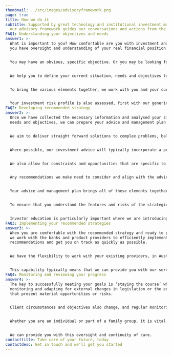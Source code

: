 ```yaml
---
thumbnail: ../src/images/advisoryframework.png
page: true
title: How we do it
subtitle: Supported by great technology and institutional investment management,
  our advisory framework guides our conversations and actions from the outset.
FAQ1: Understanding your objectives and needs
answer1: >-
  What is important to you? How comfortable are you with investment and risk? Do
  you have oversight and understanding of your real financial position?


  You may have an obvious, specific objective. Or you may be looking for assistance to define your needs and goals. Before considering the future state, due to administrative or business complexity, some clients first want to clearly establish their current position.


  We help you to define your current situation, needs and objectives to ensure we have a complete reference point on which to base your advice and management plans.


  To bring the various elements together, we work with you and your current financial institutions. You may also decide to introduce us to your other professional advisers, such as your accountants, lawyers and professional trustees.


  Your investment risk profile is also assessed, first with our generic risk profile assessment. The risk profile report is reviewed and discussed with you, in the context of your objectives and personal situation, to agree a risk profile and ensure that recommended actions align with your willingness and ability to take risk.
FAQ2: Developing recommended strategy
answer2: >-
  Once we have collected the necessary information and analysed your situation,
  needs and objectives, we can prepare your advice and management plan.


  We aim to deliver straight forward solutions to complex problems, balancing cost, required capabilities and your preferred level of engagement in the ongoing investment process.


  Where possible, our investment advice will typically incorporate a preference for institutional investment management, given the value offered in terms of process, resourcing, access and global reach.


  We also allow for constraints and opportunities that are specific to the client situation, such as legacy assets with embedded capital gains, foreign pensions with fixed or limited investment options or deferred cash and equity bonuses that pose a concentration risk.


  Any recommendations we make need to consider and align with the advice of your tax and legal advisers, as well as any rules or regulations that your investment structures are subject to.


  Your advice and management plan brings all of these elements together in a strategy focused on meeting your objectives.


  To ensure that you understand the features and risks of the strategies we have recommended, we may also include and discuss education materials on specific asset classes or investment structures.


  Investor education is particularly important where we are introducing a new strategy, to ensure that you are comfortable with your decision to proceed.
FAQ3: Implementing your recommended strategies
answer3: >-
  When you are comfortable with the recommended strategy and ready to proceed,
  we work with the banks and product providers to efficiently implement the
  recommendations and get you on track as quickly as possible.


  We have the flexibility to work with your existing providers, in Australia or abroad, and are experienced in working with a wide range of investment and retirement structures.


  This capability typically means that we can provide you with our service across your entire asset base, reducing your ongoing administrative burden and increasing oversight.
FAQ4: Monitoring and reviewing your progress
answer4: >-
  The key to successfully meeting your goals is ‘staying the course’ while
  monitoring and adapting for external changes in legislation or the economy
  that present material opportunities or risks.


  Client circumstances and objectives also change, and regular monitoring and review helps to ensure that the plan remains relevant.


  Whether you are an individual or part of a family group, it is vital to have a clear view of your position and progress against objectives.


  We can provide you with this oversight and continuity of care.
contacttitle: Take care of your future, today
contactdesc: Get in touch and we'll get you started
---
```

